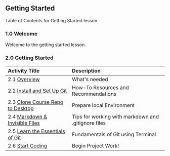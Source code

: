 ## Getting Started

Table of Contents for Getting Started lesson.

### 1.0 Welcome

Welcome to the getting started lesson.

### 2.0 Getting Started

| Activity Title                                           | Description                                         |
| :------------------------------------------------------- | :-------------------------------------------------- |
| 2.1 [Overview](2_1_overview.md)                          | What's needed                                       |
| 2.2 [Install and Set Up Git](2_2_install_setup_git.md)   | How-To Resources and Recommendations                |
| 2.3 [Clone Course Repo to Desktop](2_4_clone_course.md)  | Prepare local Environment                           |
| 2.4 [Markdown & Invisible Files](2_3_markdown_editor.md) | Tips for working with markdown and .gitignore files |
| 2.5 [Learn the Essentials of Git](2_5_git_essentials.md) | Fundamentals of Git using Terminal                  |
| 2.6 [Start Coding](2_6_start_coding.md)                  | Begin Project Work!                                 |
